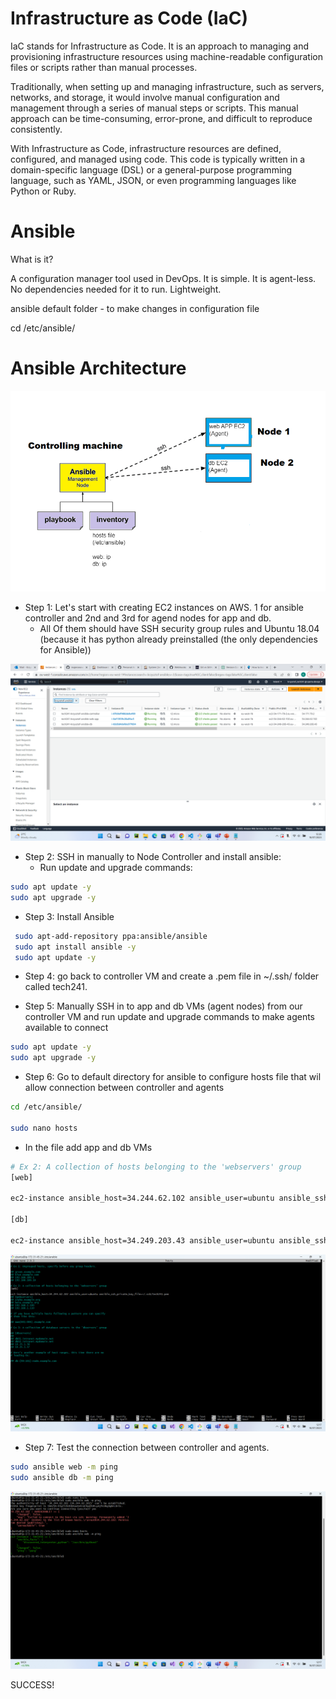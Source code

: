 # Infrastructure as Code (IaC)

IaC stands for Infrastructure as Code. It is an approach to managing and provisioning infrastructure resources using machine-readable configuration files or scripts rather than manual processes.

Traditionally, when setting up and managing infrastructure, such as servers, networks, and storage, it would involve manual configuration and management through a series of manual steps or scripts. This manual approach can be time-consuming, error-prone, and difficult to reproduce consistently.

With Infrastructure as Code, infrastructure resources are defined, configured, and managed using code. This code is typically written in a domain-specific language (DSL) or a general-purpose programming language, such as YAML, JSON, or even programming languages like Python or Ruby.

# Ansible

What is it?

A configuration manager tool used in DevOps. It is simple. It is agent-less. No dependencies needed for it to run. Lightweight.

ansible default folder - to make changes in configuration file

cd /etc/ansible/

# Ansible Architecture

![](images/ansible.png)


* Step 1: Let's start with creating EC2 instances on AWS. 1 for ansible controller and 2nd and 3rd for agend nodes for app and db.
   - All Of them should have SSH security group rules and Ubuntu 18.04 (because it has python already preinstalled (the only dependencies for Ansible))

![](./images/1.png)

* Step 2: SSH in manually to Node Controller and install ansible:
  - Run update and upgrade commands:

```bash
sudo apt update -y
sudo apt upgrade -y
``` 

* Step 3: Install Ansible

```bash
 sudo apt-add-repository ppa:ansible/ansible
 sudo apt install ansible -y
 sudo apt update -y
```

* Step 4: go back to controller VM and create a .pem file in ~/.ssh/ folder called tech241.

* Step 5: Manually SSH in to app and db VMs (agent nodes) from our controller VM and run update and upgrade commands to make agents available to connect

```bash
sudo apt update -y
sudo apt upgrade -y
``` 



* Step 6: Go to default directory for ansible to configure hosts file that wil allow connection between controller and agents

```bash
cd /etc/ansible/

sudo nano hosts

```

  - In the file add app and db VMs

```bash
# Ex 2: A collection of hosts belonging to the 'webservers' group
[web]

ec2-instance ansible_host=34.244.62.102 ansible_user=ubuntu ansible_ssh_private_key_file=~/.ssh/tech241.pem

[db]

ec2-instance ansible_host=34.249.203.43 ansible_user=ubuntu ansible_ssh_private_key_file=~/.ssh/tech241.pem

```

![](images/5.png)

* Step 7: Test the connection between controller and agents.

```bash
sudo ansible web -m ping
sudo ansible db -m ping

```

![](images/6.png)

SUCCESS!